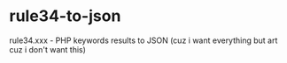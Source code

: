 # rule34-to-json
rule34.xxx - PHP keywords results to JSON (cuz i want everything but art cuz i don't want this)
